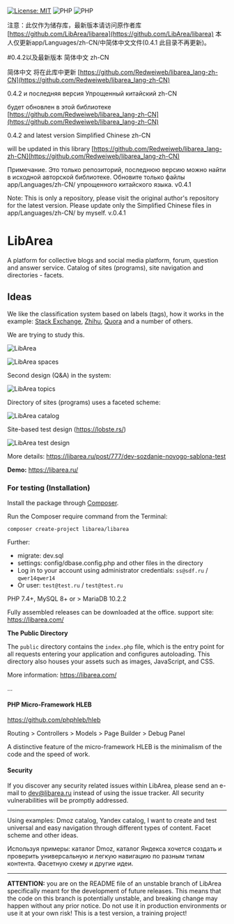 
<p align="center">
    
<a href="https://github.com/LibArea/libarea/blob/main/LICENSE"><img src="https://img.shields.io/badge/License-MIT%20(Free)-brightgreen.svg" alt="License: MIT"></a>
<img src="https://img.shields.io/badge/PHP-^7.4.0-blue" alt="PHP">
<img src="https://img.shields.io/badge/PHP-8-blue" alt="PHP">
</p>

注意：此仅作为储存库，最新版本请访问原作者库[https://github.com/LibArea/libarea](https://github.com/LibArea/libarea) 本人仅更新app/Languages/zh-CN/中简体中文文件(0.4.1 此目录不再更新)。
    
#0.4.2以及最新版本 简体中文 zh-CN

简体中文 将在此库中更新 [https://github.com/Redweiweb/libarea_lang-zh-CN](https://github.com/Redweiweb/libarea_lang-zh-CN)  
    
0.4.2 и последняя версия Упрощенный китайский zh-CN

будет обновлен в этой библиотеке [https://github.com/Redweiweb/libarea_lang-zh-CN](https://github.com/Redweiweb/libarea_lang-zh-CN)
    
0.4.2 and latest version Simplified Chinese zh-CN

will be updated in this library [https://github.com/Redweiweb/libarea_lang-zh-CN](https://github.com/Redweiweb/libarea_lang-zh-CN)
    
    
Примечание. Это только репозиторий, последнюю версию можно найти в исходной авторской библиотеке. 
Обновите только файлы app/Languages/zh-CN/ упрощенного китайского языка. v0.4.1
    
Note: This is only a repository, please visit the original author's repository for the latest version. 
Please update only the Simplified Chinese files in app/Languages/zh-CN/ by myself. v.0.4.1




# LibArea

A platform for collective blogs and social media platform, forum, question and answer service. Catalog of sites (programs), site navigation and directories - facets.

## Ideas

We like the classification system based on labels (tags), how it works in the example: [Stack Exchange](https://stackoverflow.com/), [Zhihu](https://www.zhihu.com/), [Quora](https://www.quora.com/) and a number of others.

We are trying to study this.

![LibArea](https://raw.githubusercontent.com/LibArea/libarea/main/public/assets/images/libarea1.jpg)

![LibArea spaces](https://raw.githubusercontent.com/LibArea/libarea/main/public/assets/images/libarea2.jpg)

Second design (Q&A) in the system: 

![LibArea topics](https://raw.githubusercontent.com/LibArea/libarea/main/public/assets/images/libarea3.jpg)

Directory of sites (programs) uses a faceted scheme:

![LibArea catalog](https://raw.githubusercontent.com/LibArea/libarea/main/public/assets/images/catalog.jpg)

Site-based test design (https://lobste.rs/)

![LibArea test design](https://raw.githubusercontent.com/LibArea/libarea/main/public/assets/images/libarea-test.jpg)

More details: https://libarea.ru/post/777/dev-sozdanie-novogo-sablona-test

**Demo:** https://libarea.ru/

### For testing (Installation)

Install the package through [Composer](http://getcomposer.org/). 

Run the Composer require command from the Terminal:

    composer create-project libarea/libarea

Further:

*   migrate: dev.sql
*   settings: config/dbase.config.php and other files in the directory
*   Log in to your account using administrator credentials: `ss@sdf.ru` / `qwer14qwer14`
*   Or user: `test@test.ru` / `test@test.ru`

PHP 7.4+, MySQL 8+ or > MariaDB 10.2.2

Fully assembled releases can be downloaded at the office. support site: https://libarea.com/

**The Public Directory**

The `public` directory contains the `index.php` file, which is the entry point for all requests entering your application and configures autoloading. This directory also houses your assets such as images, JavaScript, and CSS.

More information: https://libarea.com/

...

#### PHP Micro-Framework HLEB

https://github.com/phphleb/hleb

Routing > Controllers > Models > Page Builder > Debug Panel

A distinctive feature of the micro-framework HLEB is the minimalism of the code and the speed of work.

#### Security

If you discover any security related issues within LibArea, please send an e-mail to dev@libarea.ru instead of using the issue tracker. All security vulnerabilities will be promptly addressed.

---

Using examples: Dmoz catalog, Yandex catalog, I want to create and test universal and easy navigation through different types of content. Facet scheme and other ideas.

Используя примеры: каталог Dmoz, каталог Яндекса хочется создать и проверить универсальную и легкую навигацию по разным типам контента. Фасетную схему и другие идеи.


---

**ATTENTION:** you are on the README file of an unstable branch of LibArea specifically meant for the development of future releases. This means that the code on this branch is potentially unstable, and breaking change may happen without any prior notice. Do not use it in production environments or use it at your own risk! This is a test version, a training project!
